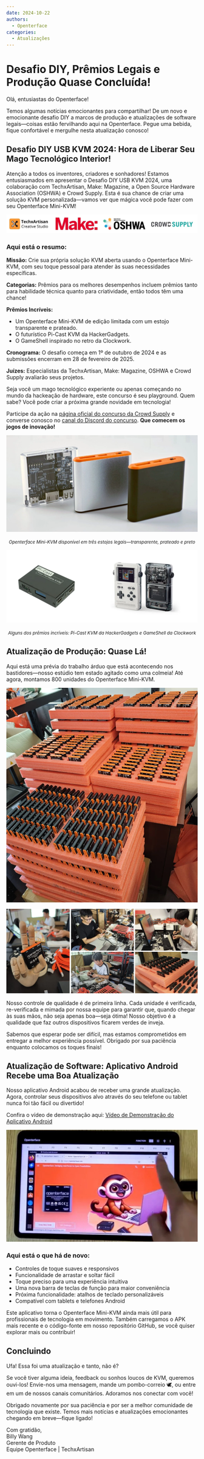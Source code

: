 ```yaml
---
date: 2024-10-22
authors:
  - Openterface
categories:
  - Atualizações
---
```


# Desafio DIY, Prêmios Legais e Produção Quase Concluída!

Olá, entusiastas do Openterface!

Temos algumas notícias emocionantes para compartilhar! De um novo e emocionante desafio DIY a marcos de produção e atualizações de software legais—coisas estão fervilhando aqui na Openterface. Pegue uma bebida, fique confortável e mergulhe nesta atualização conosco!

## Desafio DIY USB KVM 2024: Hora de Liberar Seu Mago Tecnológico Interior!

Atenção a todos os inventores, criadores e sonhadores! Estamos entusiasmados em apresentar o Desafio DIY USB KVM 2024, uma colaboração com TechxArtisan, Make: Magazine, a Open Source Hardware Association (OSHWA) e Crowd Supply. Esta é sua chance de criar uma solução KVM personalizada—vamos ver que mágica você pode fazer com seu Openterface Mini-KVM!

![logotipos techxartisan, make magazine, oshwa, crowdsouce](../pic/241022-1.webp)

### Aqui está o resumo:

**Missão:** Crie sua própria solução KVM aberta usando o Openterface Mini-KVM, com seu toque pessoal para atender às suas necessidades específicas.

**Categorias:** Prêmios para os melhores desempenhos incluem prêmios tanto para habilidade técnica quanto para criatividade, então todos têm uma chance!

**Prêmios Incríveis:**

- Um Openterface Mini-KVM de edição limitada com um estojo transparente e prateado.
- O futurístico Pi-Cast KVM da HackerGadgets.
- O GameShell inspirado no retro da Clockwork.

**Cronograma:** O desafio começa em 1º de outubro de 2024 e as submissões encerram em 28 de fevereiro de 2025.

**Juízes:** Especialistas da TechxArtisan, Make: Magazine, OSHWA e Crowd Supply avaliarão seus projetos.

Seja você um mago tecnológico experiente ou apenas começando no mundo da hackeação de hardware, este concurso é seu playground. Quem sabe? Você pode criar a próxima grande novidade em tecnologia!

Participe da ação na [página oficial do concurso da Crowd Supply](https://www.crowdsupply.com/techxartisan/usb-kvm-diy-challenge-2024) e converse conosco no [canal do Discord do concurso](https://discord.com/invite/YhKVzDujkT). **Que comecem os jogos de inovação!**

![Openterface Mini-KVM disponível em três estojos legais—transparente, prateado e preto](../pic/241022-2.webp)
<p style="text-align: center;"><small><em>Openterface Mini-KVM disponível em três estojos legais—transparente, prateado e preto</em></small></p>

![Alguns dos prêmios incríveis: Pi-Cast KVM da HackerGadgets e GameShell da Clockwork](../pic/241022-3.webp)
<p style="text-align: center;"><small><em>Alguns dos prêmios incríveis: Pi-Cast KVM da HackerGadgets e GameShell da Clockwork</em></small></p>

## Atualização de Produção: Quase Lá!

Aqui está uma prévia do trabalho árduo que está acontecendo nos bastidores—nosso estúdio tem estado agitado como uma colmeia! Até agora, montamos 800 unidades do Openterface Mini-KVM.

![unidades montadas](../pic/241022-4.webp)

![Imagem do progresso da produção](../pic/241022-5.webp)

Nosso controle de qualidade é de primeira linha. Cada unidade é verificada, re-verificada e mimada por nossa equipe para garantir que, quando chegar às suas mãos, não seja apenas boa—seja ótima! Nosso objetivo é a qualidade que faz outros dispositivos ficarem verdes de inveja.

Sabemos que esperar pode ser difícil, mas estamos comprometidos em entregar a melhor experiência possível. Obrigado por sua paciência enquanto colocamos os toques finais!

## Atualização de Software: Aplicativo Android Recebe uma Boa Atualização

Nosso aplicativo Android acabou de receber uma grande atualização. Agora, controlar seus dispositivos alvo através do seu telefone ou tablet nunca foi tão fácil ou divertido!

Confira o vídeo de demonstração aqui: [Vídeo de Demonstração do Aplicativo Android](https://x.com/TechxArtisan/status/1840587612148699398)

[![dedo tocando no aplicativo Android](../pic/241022-6.webp)](https://x.com/TechxArtisan/status/1840587612148699398)

### Aqui está o que há de novo:
- Controles de toque suaves e responsivos
- Funcionalidade de arrastar e soltar fácil
- Toque preciso para uma experiência intuitiva
- Uma nova barra de teclas de função para maior conveniência
- Próxima funcionalidade: atalhos de teclado personalizáveis
- Compatível com tablets e telefones Android

Este aplicativo torna o Openterface Mini-KVM ainda mais útil para profissionais de tecnologia em movimento. Também carregamos o APK mais recente e o código-fonte em nosso repositório GitHub, se você quiser explorar mais ou contribuir!

## Concluindo

Ufa! Essa foi uma atualização e tanto, não é?

Se você tiver alguma ideia, feedback ou sonhos loucos de KVM, queremos ouvi-los! Envie-nos uma mensagem, mande um pombo-correio 🕊️, ou entre em um de nossos canais comunitários. Adoramos nos conectar com você!

Obrigado novamente por sua paciência e por ser a melhor comunidade de tecnologia que existe. Temos mais notícias e atualizações emocionantes chegando em breve—fique ligado!

Com gratidão,  
Billy Wang  
Gerente de Produto  
Equipe Openterface | TechxArtisan










